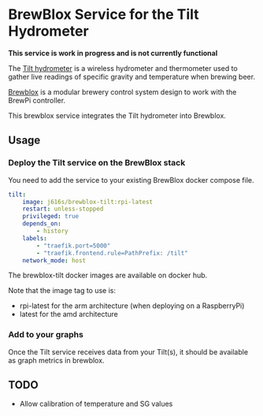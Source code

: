 # BrewBlox Service for the Tilt Hydrometer

**This service is work in progress and is not currently functional**

The [Tilt hydrometer](https://tilthydrometer.com/) is a wireless hydrometer and thermometer used to gather live readings of specific gravity and temperature when brewing beer.

[Brewblox](https://brewpi.com/) is a modular brewery control system design to work with the BrewPi controller.

This brewblox service integrates the Tilt hydrometer into Brewblox.

## Usage

### Deploy the Tilt service on the BrewBlox stack

You need to add the service to your existing BrewBlox docker compose file.

```yaml
tilt:
    image: j616s/brewblox-tilt:rpi-latest
    restart: unless-stopped
    privileged: true
    depends_on:
        - history
    labels:
        - "traefik.port=5000"
        - "traefik.frontend.rule=PathPrefix: /tilt"
    network_mode: host
```

The brewblox-tilt docker images are available on docker hub.

Note that the image tag to use is:

-   rpi-latest for the arm architecture (when deploying on a RaspberryPi)
-   latest for the amd architecture

### Add to your graphs

Once the Tilt service receives data from your Tilt(s), it should be available as graph metrics in brewblox.

## TODO

-   Allow calibration of temperature and SG values
